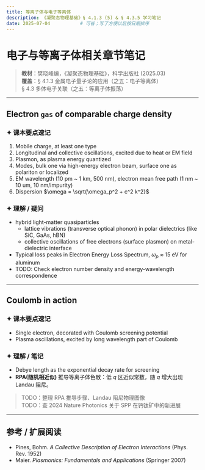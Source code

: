 ```yaml
---
title: 等离子体与电子等离体  
description: 《凝聚态物理基础》§ 4.1.3 (5) & § 4.3.5 学习笔记  
date: 2025-07-04           # 可省；写了方便以后按日期排序  
---
```


# 电子与等离子体相关章节笔记

> **教材**：樊晓峰编，《凝聚态物理基础》，科学出版社 (2025.03)  
> **覆盖**：§ 4.1.3 金属电子量子论的应用（之五：电子等离体）  
> § 4.3 多体电子关联（之五：等离子体振荡）

---  

## Electron `gas` of comparable charge density

### ✦ 课本要点速记
1. Mobile charge, at least one type
2. Longitudinal and collective oscillations, excited due to heat or EM field
3. Plasmon, as plasma energy quantized
4. Modes, bulk one via high-energy electron beam, surface one as polariton or localized
5. EM wavelength (10 pm ~ 1 km, 500 nm), electron mean free path (1 nm ~ 10 um, 10 nm/impurity)
6. Dispersion  $\omega = \sqrt{\omega_p^2 + c^2 k^2}$

### ✦ 理解 / 疑问
- hybrid light-matter quasiparticles
    - lattice vibrations (transverse optical phonon) in polar dielectrics (like SiC, GaAs, hBN)
    - collective oscillations of free electrons (surface plasmon) on metal-dielectric interface
- Typical loss peaks in Electron Energy Loss Spectrum, $\omega_p$ ≈ 15 eV for aluminum
- TODO: Check electron number density and energy-wavelength correspondence

---

## Coulomb in action

### ✦ 课本要点速记
- Single electron, decorated with Coulomb screening potential
- Plasma oscillations, excited by long wavelength part of Coulomb

### ✦ 理解 / 笔记
- Debye length as the exponential decay rate for screening  
- **RPA(随机相近似)** 推导等离子体色散：低 $q$ 区近似常数，随 $q$ 增大出现 Landau 阻尼。  
> TODO：整理 RPA 推导步骤、Landau 阻尼物理图像  
> TODO：查 2024 Nature Photonics 关于 SPP 在钙钛矿中的新进展

---

## 参考 / 扩展阅读
- Pines, Bohm. *A Collective Description of Electron Interactions* (Phys. Rev. 1952)  
- Maier. *Plasmonics: Fundamentals and Applications* (Springer 2007)

<!-- 可选：告诉 MathJax 我们要用 $...$ 做行内定界符 -->
<script>
  window.MathJax = {
    tex: {inlineMath: [['$', '$'], ['\\(', '\\)']]}
  };
</script>

<!-- 真正加载 MathJax v3（官方 CDN） -->
<script id="MathJax-script" async
  src="https://cdn.jsdelivr.net/npm/mathjax@3/es5/tex-mml-chtml.js">
</script>

